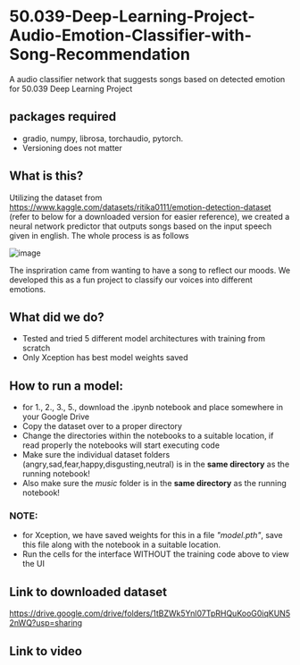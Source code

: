 # 50.039-Deep-Learning-Project-Audio-Emotion-Classifier-with-Song-Recommendation
A audio classifier network that suggests songs based on detected emotion for 50.039 Deep Learning Project 

## packages required
- gradio, numpy, librosa, torchaudio, pytorch.
- Versioning does not matter

## What is this?
Utilizing the dataset from https://www.kaggle.com/datasets/ritika0111/emotion-detection-dataset (refer to below for a downloaded version for easier reference), we created a neural network predictor that outputs songs based on the input speech given in english. The whole process is as follows

![image](https://user-images.githubusercontent.com/72377837/163773262-c69f630e-4f86-4a26-a3cf-b67d92d55c83.png)

The inspriration came from wanting to have a song to reflect our moods. We developed this as a fun project to classify our voices into different emotions.


## What did we do?
- Tested and tried 5 different model architectures with training from scratch
- Only Xception has best model weights saved


## How to run a model:
- for 1., 2., 3., 5., download the .ipynb notebook and place somewhere in your Google Drive
- Copy the dataset over to a proper directory
- Change the directories within the notebooks to a suitable location, if read properly the notebooks will start executing code
- Make sure the individual dataset folders (angry,sad,fear,happy,disgusting,neutral) is in the **same directory** as the running notebook!
- Also make sure the _music_ folder is in the **same directory** as the running notebook!

### NOTE:
- for Xception, we have saved weights for this in a file _"model.pth"_, save this file along with the notebook in a suitable location.
- Run the cells for the interface WITHOUT the training code above to view the UI 

## Link to downloaded dataset
https://drive.google.com/drive/folders/1tBZWk5Ynl07TpRHQuKooG0iqKUN52nWQ?usp=sharing

## Link to video
